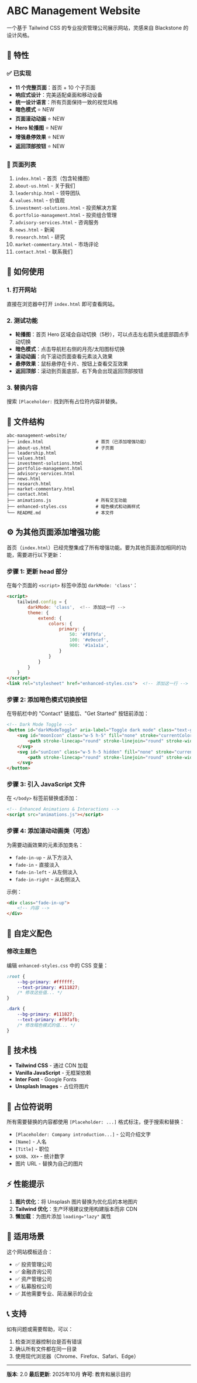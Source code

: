 # ABC Management Website

一个基于 Tailwind CSS 的专业投资管理公司展示网站，灵感来自 Blackstone 的设计风格。

## 🎨 特性

### ✅ 已实现
- **11 个完整页面**：首页 + 10 个子页面
- **响应式设计**：完美适配桌面和移动设备
- **统一设计语言**：所有页面保持一致的视觉风格
- **暗色模式** ⭐ NEW
- **页面滚动动画** ⭐ NEW
- **Hero 轮播图** ⭐ NEW
- **增强悬停效果** ⭐ NEW
- **返回顶部按钮** ⭐ NEW

### 📄 页面列表
1. `index.html` - 首页（包含轮播图）
2. `about-us.html` - 关于我们
3. `leadership.html` - 领导团队
4. `values.html` - 价值观
5. `investment-solutions.html` - 投资解决方案
6. `portfolio-management.html` - 投资组合管理
7. `advisory-services.html` - 咨询服务
8. `news.html` - 新闻
9. `research.html` - 研究
10. `market-commentary.html` - 市场评论
11. `contact.html` - 联系我们

## 🚀 如何使用

### 1. 打开网站
直接在浏览器中打开 `index.html` 即可查看网站。

### 2. 测试功能
- **轮播图**：首页 Hero 区域会自动切换（5秒），可以点击左右箭头或底部圆点手动切换
- **暗色模式**：点击导航栏右侧的月亮/太阳图标切换
- **滚动动画**：向下滚动页面查看元素淡入效果
- **悬停效果**：鼠标悬停在卡片、按钮上查看交互效果
- **返回顶部**：滚动到页面底部，右下角会出现返回顶部按钮

### 3. 替换内容
搜索 `[Placeholder:` 找到所有占位符内容并替换。

## 📁 文件结构

```
abc-management-website/
├── index.html                    # 首页（已添加增强功能）
├── about-us.html                 # 子页面
├── leadership.html
├── values.html
├── investment-solutions.html
├── portfolio-management.html
├── advisory-services.html
├── news.html
├── research.html
├── market-commentary.html
├── contact.html
├── animations.js                 # 所有交互功能
├── enhanced-styles.css           # 暗色模式和动画样式
└── README.md                     # 本文件
```

## ⚙️ 为其他页面添加增强功能

首页（`index.html`）已经完整集成了所有增强功能。要为其他页面添加相同的功能，需要进行以下更新：

### 步骤 1: 更新 head 部分

在每个页面的 `<script>` 标签中添加 `darkMode: 'class'`：

```html
<script>
    tailwind.config = {
        darkMode: 'class',  <!-- 添加这一行 -->
        theme: {
            extend: {
                colors: {
                    primary: {
                        50: '#f8f9fa',
                        100: '#e9ecef',
                        900: '#1a1a1a',
                    }
                }
            }
        }
    }
</script>
<link rel="stylesheet" href="enhanced-styles.css">  <!-- 添加这一行 -->
```

### 步骤 2: 添加暗色模式切换按钮

在导航栏中的 "Contact" 链接后、"Get Started" 按钮前添加：

```html
<!-- Dark Mode Toggle -->
<button id="darkModeToggle" aria-label="Toggle dark mode" class="text-gray-900">
    <svg id="moonIcon" class="w-5 h-5" fill="none" stroke="currentColor" viewBox="0 0 24 24">
        <path stroke-linecap="round" stroke-linejoin="round" stroke-width="2" d="M20.354 15.354A9 9 0 018.646 3.646 9.003 9.003 0 0012 21a9.003 9.003 0 008.354-5.646z"></path>
    </svg>
    <svg id="sunIcon" class="w-5 h-5 hidden" fill="none" stroke="currentColor" viewBox="0 0 24 24">
        <path stroke-linecap="round" stroke-linejoin="round" stroke-width="2" d="M12 3v1m0 16v1m9-9h-1M4 12H3m15.364 6.364l-.707-.707M6.343 6.343l-.707-.707m12.728 0l-.707.707M6.343 17.657l-.707.707M16 12a4 4 0 11-8 0 4 4 0 018 0z"></path>
    </svg>
</button>
```

### 步骤 3: 引入 JavaScript 文件

在 `</body>` 标签前替换或添加：

```html
<!-- Enhanced Animations & Interactions -->
<script src="animations.js"></script>
```

### 步骤 4: 添加滚动动画类（可选）

为需要动画效果的元素添加类名：
- `fade-in-up` - 从下方淡入
- `fade-in` - 直接淡入
- `fade-in-left` - 从左侧淡入
- `fade-in-right` - 从右侧淡入

示例：
```html
<div class="fade-in-up">
    <!-- 内容 -->
</div>
```

## 🎨 自定义配色

### 修改主题色
编辑 `enhanced-styles.css` 中的 CSS 变量：

```css
:root {
    --bg-primary: #ffffff;
    --text-primary: #111827;
    /* 修改这些值... */
}

.dark {
    --bg-primary: #111827;
    --text-primary: #f9fafb;
    /* 修改暗色模式的值... */
}
```

## 🔧 技术栈

- **Tailwind CSS** - 通过 CDN 加载
- **Vanilla JavaScript** - 无框架依赖
- **Inter Font** - Google Fonts
- **Unsplash Images** - 占位符图片

## 📝 占位符说明

所有需要替换的内容都使用 `[Placeholder: ...]` 格式标注，便于搜索和替换：

- `[Placeholder: Company introduction...]` - 公司介绍文字
- `[Name]` - 人名
- `[Title]` - 职位
- `$XXB`、`XX+` - 统计数字
- 图片 URL - 替换为自己的图片

## ⚡ 性能提示

1. **图片优化**：将 Unsplash 图片替换为优化后的本地图片
2. **Tailwind 优化**：生产环境建议使用构建版本而非 CDN
3. **懒加载**：为图片添加 `loading="lazy"` 属性

## 🎯 适用场景

这个网站模板适合：
- ✅ 投资管理公司
- ✅ 金融咨询公司
- ✅ 资产管理公司
- ✅ 私募股权公司
- ✅ 其他需要专业、简洁展示的企业

## 📞 支持

如有问题或需要帮助，可以：
1. 检查浏览器控制台是否有错误
2. 确认所有文件都在同一目录
3. 使用现代浏览器（Chrome、Firefox、Safari、Edge）

---

**版本**: 2.0
**最后更新**: 2025年10月
**许可**: 教育和展示目的
